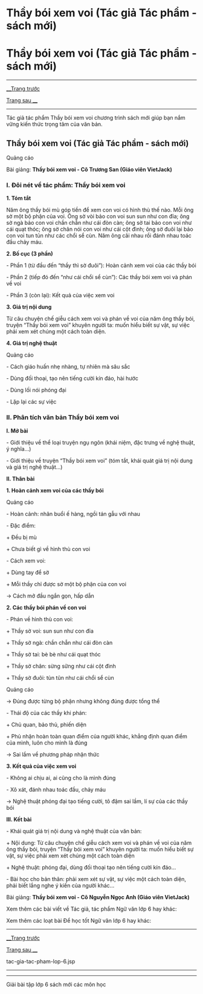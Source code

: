 # Thầy bói xem voi (Tác giả Tác phẩm - sách mới)

# Thầy bói xem voi (Tác giả Tác phẩm - sách mới)

* * *

[__Trang trước](https://vietjack.com/ngu-van-6/tac-gia-tac-pham-lop-6.jsp)

[Trang sau __](https://vietjack.com/ngu-van-6/tac-gia-tac-pham-lop-6.jsp)

* * *

Tác giả tác phẩm Thầy bói xem voi chương trình sách mới giúp bạn nắm vững kiến thức trọng tâm của văn bản.

## Thầy bói xem voi (Tác giả Tác phẩm - sách mới)

Quảng cáo

Bài giảng: **Thầy bói xem voi - Cô Trương San (Giáo viên VietJack)**

### I. Đôi nét về tác phẩm: Thầy bói xem voi 

**1\. Tóm tắt**

Năm ông thầy bói mù góp tiền để xem con voi có hình thù thế nào. Mỗi ông sờ một bộ phận của voi. Ông sờ vòi bảo con voi sun sun như con đỉa; ông sờ ngà bảo con voi chần chẫn như cái đòn càn; ông sờ tai bảo con voi như cái quạt thóc; ông sờ chân nói con voi như cái cột đình; ông sờ đuôi lại bảo con voi tun tủn như các chổi sể cùn. Năm ông cãi nhau rồi đánh nhau toác đầu chảy máu.

**2\. Bố cục (3 phần)**

\- Phần 1 (từ đầu đến “thầy thì sờ đuôi”): Hoàn cảnh xem voi của các thầy bói

\- Phần 2 (tiếp đó đến “như cái chổi sể cùn”): Các thầy bói xem voi và phán về voi

\- Phần 3 (còn lại): Kết quả của việc xem voi

**3\. Giá trị nội dung**

Từ câu chuyện chế giễu cách xem voi và phán về voi của năm ông thầy bói, truyện “Thầy bói xem voi” khuyên người ta: muốn hiểu biết sự vật, sự việc phải xem xét chúng một cách toàn diện.

**4\. Giá trị nghệ thuật**

Quảng cáo

\- Cách giáo huấn nhẹ nhàng, tự nhiên mà sâu sắc

\- Dùng đối thoại, tạo nên tiếng cười kín đáo, hài hước

\- Dùng lối nói phóng đại

\- Lặp lại các sự việc

### II. Phân tích văn bản Thầy bói xem voi

**I. Mở bài**

\- Giới thiệu về thể loại truyện ngụ ngôn (khái niệm, đặc trưng về nghệ thuật, ý nghĩa…)

\- Giới thiệu về truyện “Thầy bói xem voi” (tóm tắt, khái quát giá trị nội dung và giá trị nghệ thuật…)

**II. Thân bài**

**1\. Hoàn cảnh xem voi của các thầy bói**

Quảng cáo

\- Hoàn cảnh: nhân buổi ế hàng, ngồi tán gẫu với nhau

\- Đặc điểm:

\+ Đều bị mù

\+ Chưa biết gì về hình thù con voi

\- Cách xem voi:

\+ Dùng tay để sờ

\+ Mỗi thầy chỉ được sờ một bộ phận của con voi

→ Cách mở đầu ngắn gọn, hấp dẫn

**2\. Các thầy bói phán về con voi**

\- Phán về hình thù con voi:

\+ Thầy sờ voi: sun sun như con đỉa

\+ Thầy sờ ngà: chần chẫn như cái đòn càn

\+ Thầy sờ tai: bè bè như cái quạt thóc

\+ Thầy sờ chân: sừng sững như cái cột đình

\+ Thầy sờ đuôi: tùn tũn như cái chổi sể cùn

Quảng cáo

→ Đúng được từng bộ phận nhưng không đúng được tổng thể

\- Thái độ của các thầy khi phán:

\+ Chủ quan, bảo thủ, phiến diện

\+ Phủ nhận hoàn toàn quan điểm của người khác, khẳng định quan điểm của mình, luôn cho mình là đúng

→ Sai lầm về phương pháp nhận thức

**3\. Kết quả của việc xem voi**

\- Không ai chịu ai, ai cũng cho là mình đúng

\- Xô xát, đánh nhau toác đầu, chảy máu

→ Nghệ thuật phóng đại tạo tiếng cười, tô đậm sai lầm, lí sự của các thầy bói

**III. Kết bài**

\- Khái quát giá trị nội dung và nghệ thuật của văn bản:

\+ Nội dung: Từ câu chuyện chế giễu cách xem voi và phán về voi của năm ông thầy bói, truyện “Thầy bói xem voi” khuyên người ta: muốn hiểu biết sự vật, sự việc phải xem xét chúng một cách toàn diện

\+ Nghệ thuật: phóng đại, dùng đối thoại tạo nên tiếng cười kín đáo…

\- Bài học cho bản thân: phải xem xét sự vật, sự việc một cách toàn diện, phải biết lắng nghe ý kiến của người khác…

Bài giảng: **Thầy bói xem voi - Cô Nguyễn Ngọc Anh (Giáo viên VietJack)**

Xem thêm các bài viết về Tác giả, tác phẩm Ngữ văn lớp 6 hay khác:

Xem thêm các loạt bài Để học tốt Ngữ văn lớp 6 hay khác:

* * *

[__Trang trước](https://vietjack.com/ngu-van-6/tac-gia-tac-pham-lop-6.jsp)

[Trang sau __](https://vietjack.com/ngu-van-6/tac-gia-tac-pham-lop-6.jsp)

tac-gia-tac-pham-lop-6.jsp

* * *

* * *

Giải bài tập lớp 6 sách mới các môn học
